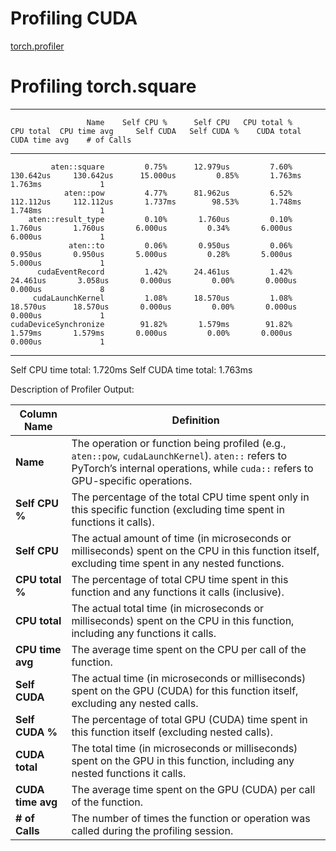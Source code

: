 # Profiling CUDA

[torch.profiler](https://pytorch.org/docs/stable/profiler.html)


Profiling torch.square
============
-------------------------  ------------  ------------  ------------  ------------  ------------  ------------  ------------  ------------  ------------  ------------  
                     Name    Self CPU %      Self CPU   CPU total %     CPU total  CPU time avg     Self CUDA   Self CUDA %    CUDA total  CUDA time avg    # of Calls  
-------------------------  ------------  ------------  ------------  ------------  ------------  ------------  ------------  ------------  ------------  ------------  
             aten::square         0.75%      12.979us         7.60%     130.642us     130.642us      15.000us         0.85%       1.763ms       1.763ms             1  
                aten::pow         4.77%      81.962us         6.52%     112.112us     112.112us       1.737ms        98.53%       1.748ms       1.748ms             1  
        aten::result_type         0.10%       1.760us         0.10%       1.760us       1.760us       6.000us         0.34%       6.000us       6.000us             1  
                 aten::to         0.06%       0.950us         0.06%       0.950us       0.950us       5.000us         0.28%       5.000us       5.000us             1  
          cudaEventRecord         1.42%      24.461us         1.42%      24.461us       3.058us       0.000us         0.00%       0.000us       0.000us             8  
         cudaLaunchKernel         1.08%      18.570us         1.08%      18.570us      18.570us       0.000us         0.00%       0.000us       0.000us             1  
    cudaDeviceSynchronize        91.82%       1.579ms        91.82%       1.579ms       1.579ms       0.000us         0.00%       0.000us       0.000us             1  
-------------------------  ------------  ------------  ------------  ------------  ------------  ------------  ------------  ------------  ------------  ------------  
Self CPU time total: 1.720ms
Self CUDA time total: 1.763ms

Description of Profiler Output:


| **Column Name**        | **Definition**                                                                                                                                 |
|------------------------|-----------------------------------------------------------------------------------------------------------------------------------------------|
| **Name**               | The operation or function being profiled (e.g., `aten::pow`, `cudaLaunchKernel`). `aten::` refers to PyTorch’s internal operations, while `cuda::` refers to GPU-specific operations. |
| **Self CPU %**         | The percentage of the total CPU time spent only in this specific function (excluding time spent in functions it calls).                       |
| **Self CPU**           | The actual amount of time (in microseconds or milliseconds) spent on the CPU in this function itself, excluding time spent in any nested functions. |
| **CPU total %**        | The percentage of total CPU time spent in this function and any functions it calls (inclusive).                                                |
| **CPU total**          | The actual total time (in microseconds or milliseconds) spent on the CPU in this function, including any functions it calls.                  |
| **CPU time avg**       | The average time spent on the CPU per call of the function.                                                                                    |
| **Self CUDA**          | The actual time (in microseconds or milliseconds) spent on the GPU (CUDA) for this function itself, excluding any nested calls.               |
| **Self CUDA %**        | The percentage of total GPU (CUDA) time spent in this function itself (excluding nested calls).                                                |
| **CUDA total**         | The total time (in microseconds or milliseconds) spent on the GPU in this function, including any nested functions it calls.                  |
| **CUDA time avg**      | The average time spent on the GPU (CUDA) per call of the function.                                                                             |
| **# of Calls**         | The number of times the function or operation was called during the profiling session.                                                         |

